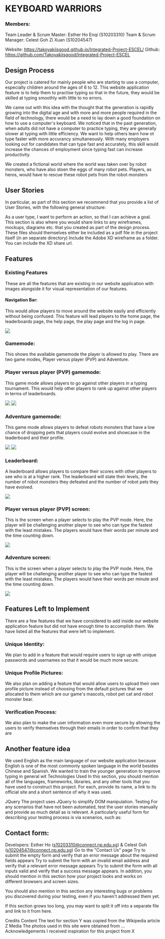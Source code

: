 # **KEYBOARD WARRIORS**

### Members:
Team Leader & Scrum Master: Esther Ho Enqi (S10203310) 
Team  & Scrum Manager: Celest Goh Zi Xuan (S10204547)

Website: https://takoyakiisgood.github.io/Integrated-Project-ESCEL/
Github: https://github.com/Takoyakiisgood/Integrated-Project-ESCEL
## **Design Process**
Our project is catered for mainly people who are starting to use a computer, especially children around the ages of 6 to 12. This website application feature is to help them to practise typing so that in the future, they would be skilled at typing smoothly with little to no errors.

We came out with this idea with the thought that the generation is rapidly growing into the digital age and with more and more people required in the field of technology, there would be a need to lay down a good foundation on how to use a computer's keyboard. We noticed that in the past generation, when adults did not have a computer to practice typing, they are generally slower at typing with little efficiency. We want to help others learn how ot type faster with more accurancy simultaneously. With many employers looking out for candidates that can type fast and accurately, this skill would increase the chances of employment since typing fast can increase productivity. 

We created a fictional world where the world was taken over by robot monsters, who have also stoen the eggs of many robot pets. Players, as heros, would have to rescue these robot pets from the robot monsters 

## **User Stories**
In particular, as part of this section we recommend that you provide a list of User Stories, with the following general structure:

As a user type, I want to perform an action, so that I can achieve a goal.
This section is also where you would share links to any wireframes, mockups, diagrams etc. that you created as part of the design process. These files should themselves either be included as a pdf file in the project itself (in an separate directory) Include the Adobe XD wireframe as a folder. You can include the XD share url.

## **Features**
### **Existing Features**
These are all the features that are existing in our website application with images alongside it for visual representation of our features.
#### Navigation Bar:
This would allow players to move around the website easily and efficiently without being confused. This feature will lead players to the home page, the leaderboards page, the help page, the play page and the log in page.

<img src="./images/nav-bar.png" class="readme-images">

### Gamemode:
This shows the available gamemode the player is allowed to play. There are two game modes, Player versus player (PVP) and Adventure. 

### Player versus player (PVP) gamemode:
This game mode allows players to go against other players in a typing tournament. This would help other players to rank up against other players in terms of leaderboards.

<img src="./images/pvp-block.png" class="readme-images">
<img src="./images/pvp-play.png" class="readme-images">

### Adventure gamemode:
This game mode allows players to defeat robots monsters that have a low chance of dropping pets that players could evolve and showcase in the leaderboard and their profile. 

<img src="./images/adventure-block.png" class="readme-images">
<img src="./images/adv-play.png" class="readme-images">

### Leaderboard:
A leaderboard allows players to compare their scores with other players to see who is at a higher rank. The leaderboard will state their levels, the number of robot monsters they defeated and the number of robot pets they have evolved.

<img src="./images/leaderboard.png" class="readme-images">

### Player versus player (PVP) screen:
This is the screen when a player selects to play the PVP mode. Here, the player will be challenging another player to see who can type the fastest with the least mistakes. The players would have their words per minute and the time counting down.

<img src="./images/pvp-play.png" class="readme-images">

### Adventure screen:
This is the screen when a player selects to play the PVP mode. Here, the player will be challenging another player to see who can type the fastest with the least mistakes. The players would have their words per minute and the time counting down.

<img src="./images/adv-play.png" class="readme-images">

## **Features Left to Implement**

There are a few features that we have considered to add inside our website application feature but did not have enough time to accomplish them. We have listed all the features that were left to implement.

### Unique Identity:
We plan to add in a feature that would require users to sign up with unique passwords and usernames so that it would be much more secure.

### Unique Profile Pictures: 
We also plan on adding a feature that would allow users to upload their own profile picture instead of choosing from the default pictures that we allocated to them which are our game's mascots, robot pet cat and robot monster bear.

### Verification Process: 
We also plan to make the user information even more secure by allowing the users to verify themselves through their emails in order to confirm that they are 

## **Another feature idea**

We used English as the main language of our website application because English is one of the most commonly spoken language in the world besides Chinese and Spanish. We wanted to train the younger generation to improve typing in general wit 
Technologies Used
In this section, you should mention all of the languages, frameworks, libraries, and any other tools that you have used to construct this project. For each, provide its name, a link to its official site and a short sentence of why it was used.

JQuery
The project uses JQuery to simplify DOM manipulation.
Testing
For any scenarios that have not been automated, test the user stories manually and provide as much detail as is relevant. A particularly useful form for describing your testing process is via scenarios, such as:

## Contact form:
Developers: Esther Ho (s10203310@connect.np.edu.sg) & Celest Goh (s10204547@connect.np.edu.sg)
Go to the "Contact Us" page
Try to submit the empty form and verify that an error message about the required fields appears
Try to submit the form with an invalid email address and verify that a relevant error message appears
Try to submit the form with all inputs valid and verify that a success message appears.
In addition, you should mention in this section how your project looks and works on different browsers and screen sizes.

You should also mention in this section any interesting bugs or problems you discovered during your testing, even if you haven't addressed them yet.

If this section grows too long, you may want to split it off into a separate file and link to it from here.

Credits
Content
The text for section Y was copied from the Wikipedia article Z
Media
The photos used in this site were obtained from ...
Acknowledgements
I received inspiration for this project from X